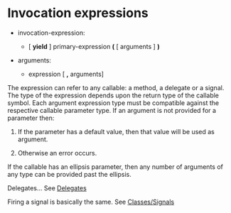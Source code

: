 

Invocation expressions
======================

-   invocation-expression:

    -   [ **yield** ] primary-expression **(** [ arguments ] **)**


-   arguments:

    -   expression [ **,** arguments]

The expression can refer to any callable: a method, a delegate or a signal. The type of the expression depends upon the return type of the callable symbol. Each argument expression type must be compatible against the respective callable parameter type. If an argument is not provided for a parameter then:

1.  If the parameter has a default value, then that value will be used as argument.

2.  Otherwise an error occurs.

If the callable has an ellipsis parameter, then any number of arguments of any type can be provided past the ellipsis.

Delegates... See [Delegates](delegates.md)

Firing a signal is basically the same. See [Classes/Signals](signals.md)

